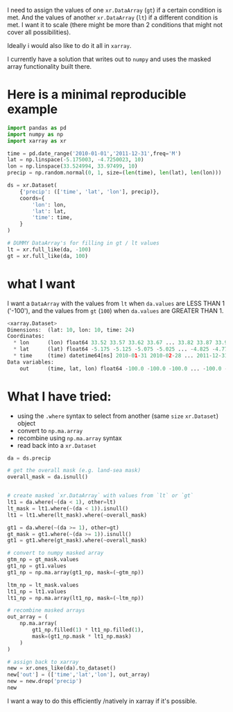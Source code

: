 
I need to assign the values of one `xr.DataArray` (`gt`) if a certain condition is met. And the values of another `xr.DataArray` (`lt`) if a different condition is met. I want it to scale (there might be more than 2 conditions that might not cover all possibilities).

Ideally i would also like to do it all in `xarray`.

I currently have a solution that writes out to `numpy` and uses the masked array functionality built there.

# Here is a minimal reproducible example

```Python
import pandas as pd
import numpy as np
import xarray as xr

time = pd.date_range('2010-01-01','2011-12-31',freq='M')
lat = np.linspace(-5.175003, -4.7250023, 10)
lon = np.linspace(33.524994, 33.97499, 10)
precip = np.random.normal(0, 1, size=(len(time), len(lat), len(lon)))

ds = xr.Dataset(
    {'precip': (['time', 'lat', 'lon'], precip)},
    coords={
        'lon': lon,
        'lat': lat,
        'time': time,
    }
)

# DUMMY DataArray's for filling in gt / lt values
lt = xr.full_like(da, -100)
gt = xr.full_like(da, 100)

```

# what I want
I want a `DataArray` with the values from `lt` when `da.values` are LESS THAN 1 ('-100'), and the values from `gt` (`100`) when `da.values` are GREATER THAN 1.

```python
<xarray.Dataset>
Dimensions:  (lat: 10, lon: 10, time: 24)
Coordinates:
  * lon      (lon) float64 33.52 33.57 33.62 33.67 ... 33.82 33.87 33.92 33.97
  * lat      (lat) float64 -5.175 -5.125 -5.075 -5.025 ... -4.825 -4.775 -4.725
  * time     (time) datetime64[ns] 2010-01-31 2010-02-28 ... 2011-12-31
Data variables:
    out      (time, lat, lon) float64 -100.0 -100.0 -100.0 ... -100.0 -100.0
```


# What I have tried:

- using the `.where` syntax to select from another (same `size` `xr.Dataset`) object
- convert to `np.ma.array`
- recombine using `np.ma.array` syntax
- read back into a `xr.Dataset`
```python
da = ds.precip

# get the overall mask (e.g. land-sea mask)
overall_mask = da.isnull()


# create masked `xr.DataArray` with values from `lt` or `gt`
lt1 = da.where(~(da < 1), other=lt)
lt_mask = lt1.where(~(da < 1)).isnull()
lt1 = lt1.where(lt_mask).where(~overall_mask)

gt1 = da.where(~(da >= 1), other=gt)
gt_mask = gt1.where(~(da >= 1)).isnull()
gt1 = gt1.where(gt_mask).where(~overall_mask)

# convert to numpy masked array
gtm_np = gt_mask.values
gt1_np = gt1.values
gt1_np = np.ma.array(gt1_np, mask=(~gtm_np))

ltm_np = lt_mask.values
lt1_np = lt1.values
lt1_np = np.ma.array(lt1_np, mask=(~ltm_np))

# recombine masked arrays
out_array = (
    np.ma.array(
        gt1_np.filled(1) * lt1_np.filled(1),
        mask=(gt1_np.mask * lt1_np.mask)
    )
)

# assign back to xarray
new = xr.ones_like(da).to_dataset()
new['out'] = (['time','lat','lon'], out_array)
new = new.drop('precip')
new
```

I want a way to do this efficiently /natively in xarray if it's possible.
